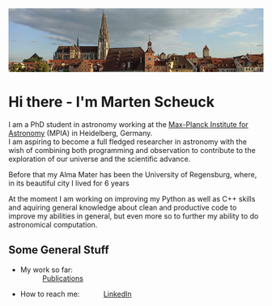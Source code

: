 <div style="text-align:center"><img src="RegensburgSkyline.jpg"></div>

# Hi there - I'm Marten Scheuck
I am a PhD student in astronomy working at the [Max-Planck Institute for Astronomy](https://www.mpia.de/de) (MPIA) in Heidelberg, Germany.<br> I am aspiring to become a full fledged researcher in astronomy with the wish of combining both programming and observation to contribute to the exploration of our universe and the scientific advance.

Before that my Alma Mater has been the University of Regensburg, where, in its beautiful city I lived for 6 years

At the moment I am working on improving my Python as well as C++ skills and aquiring general knowledge about clean and productive code to improve my abilities in general, but even more so to further my ability to do astronomical computation.

## Some General Stuff
* My work so far:<br>
&nbsp;&nbsp;&nbsp;&nbsp;&nbsp;&nbsp;&nbsp;&nbsp;&nbsp;&nbsp; [Publications](https://www.researchgate.net/profile/Marten-Scheuck-2)<br>

* How to reach me:
&nbsp;&nbsp;&nbsp;&nbsp;&nbsp;&nbsp;&nbsp;&nbsp;&nbsp;&nbsp; [LinkedIn](https://www.linkedin.com/in/marten-scheuck/)

